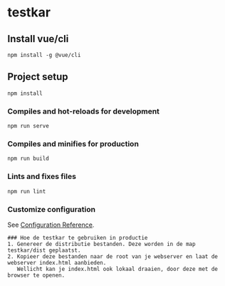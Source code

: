 # testkar

## Install vue/cli
```
npm install -g @vue/cli
```

## Project setup
```
npm install
```

### Compiles and hot-reloads for development
```
npm run serve
```

### Compiles and minifies for production
```
npm run build
```

### Lints and fixes files
```
npm run lint
```

### Customize configuration
See [Configuration Reference](https://cli.vuejs.org/config/).
```
### Hoe de testkar te gebruiken in productie
1. Genereer de distributie bestanden. Deze worden in de map testkar/dist geplaatst.
2. Kopieer deze bestanden naar de root van je webserver en laat de webserver index.html aanbieden.
   Wellicht kan je index.html ook lokaal draaien, door deze met de browser te openen.
